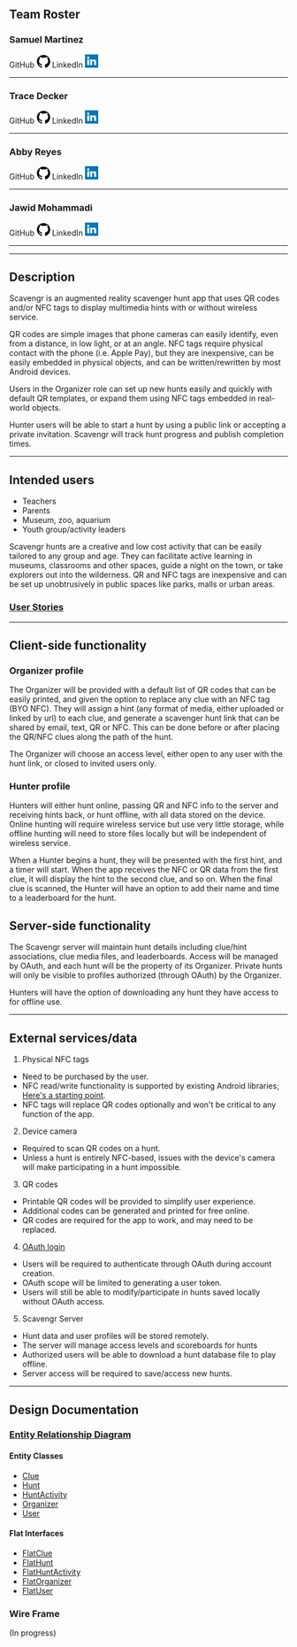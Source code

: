 ## Team Roster

### Samuel Martinez
  
GitHub [![GitHub](github.png)](https:/github.com/semartinez147)  LinkedIn [![LinkedIn](linkedin.png)](https:/linkedin.com/in/semartinez147)

--- 
 
### Trace Decker

GitHub [![GitHub](github.png)](https:/github.com/TraceDecker/)  LinkedIn [![LinkedIn](linkedin.png)](https://www.linkedin.com/in/trace-decker-cohort9/)

---
 
### Abby Reyes

GitHub [![GitHub](github.png)](https:/github.com/mabbyreyes/)  LinkedIn [![LinkedIn](linkedin.png)](https://www.linkedin.com/in/maritzaareyes/)

---
  
### Jawid Mohammadi

GitHub [![GitHub](github.png)](https:/github.com/Jawidmohammadi/)  LinkedIn [![LinkedIn](linkedin.png)](https://www.linkedin.com/in/jawid-mohammadi/)

---

---

## Description

Scavengr is an augmented reality scavenger hunt app that uses QR codes and/or NFC tags to display multimedia hints with or without wireless service.  

QR codes are simple images that phone cameras can easily identify, even from a distance, in low light, or at an angle.  NFC tags require physical contact with the phone (i.e. Apple Pay), but they are inexpensive, can be easily embedded in physical objects, and can be written/rewritten by most Android devices.  

Users in the Organizer role can set up new hunts easily and quickly with default QR templates, or expand them using NFC tags embedded in real-world objects.  

Hunter users will be able to start a hunt by using a public link or accepting a private invitation.  Scavengr will track hunt progress and publish completion times.

---

## Intended users

* Teachers
* Parents
* Museum, zoo, aquarium
* Youth group/activity leaders

Scavengr hunts are a creative and low cost activity that can be easily tailored to any group and age.  They can facilitate active learning in museums, classrooms and other spaces, guide a night on the town, or take explorers out into the wilderness.  QR and NFC tags are inexpensive and can be set up unobtrusively in public spaces like parks, malls or urban areas.


### [User Stories](user_stories.md)

---

## Client-side functionality

### Organizer profile

The Organizer will be provided with a default list of QR codes that can be easily printed, and given the option to replace any clue with an NFC tag (BYO NFC).  They will assign a hint (any format of media, either uploaded or linked by url) to each clue, and generate a scavenger hunt link that can be shared by email, text, QR or NFC.  This can be done before or after placing the QR/NFC clues along the path of the hunt.

The Organizer will choose an access level, either open to any user with the hunt link, or closed to invited users only.

### Hunter profile

Hunters will either hunt online, passing QR and NFC info to the server and receiving hints back, or hunt offline, with all data stored on the device.  Online hunting will require wireless service but use very little storage, while offline hunting will need to store files locally but will be independent of wireless service.

When a Hunter begins a hunt, they will be presented with the first hint, and a timer will start.  When the app receives the NFC or QR data from the first clue, it will display the  hint to the second clue, and so on.  When the final clue is scanned, the Hunter will have an option to add their name and time to a leaderboard for the hunt.


## Server-side functionality

The Scavengr server will maintain hunt details including clue/hint associations, clue media files, and leaderboards.  Access will be managed by OAuth, and each hunt will be the property of its Organizer.  Private hunts will only be visible to profiles authorized (through OAuth) by the Organizer.

Hunters will have the option of downloading any hunt they have access to for offline use.

---

## External services/data

1. Physical NFC tags 
  * Need to be purchased by the user.
  * NFC read/write functionality is supported by existing Android libraries; [Here's a starting point](https://developer.android.com/guide/topics/connectivity/nfc/nfc).
  * NFC tags will replace QR codes optionally and won't be critical to any function of the app.
  
2. Device camera
  * Required to scan QR codes on a hunt.
  * Unless a hunt is entirely NFC-based, issues with the device's camera will make participating in a hunt impossible.
  
3. QR codes
  * Printable QR codes will be provided to simplify user experience.
  * Additional codes can be generated and printed for free online.
  * QR codes are required for the app to work, and may need to be replaced.
  
4. [OAuth login](https://oauth.net/2/)
  * Users will be required to authenticate through OAuth during account creation.
  * OAuth scope will be limited to generating a user token.
  * Users will still be able to modify/participate in hunts saved locally without OAuth access.
  
5. Scavengr Server 
  * Hunt data and user profiles will be stored remotely.
  * The server will manage access levels and scoreboards for hunts
  * Authorized users will be able to download a hunt database file to play offline.
  * Server access will be required to save/access new hunts.

---

## Design Documentation

### [Entity Relationship Diagram](erd.md)

#### Entity Classes

* [Clue](https:/github.com/staj-scavengers/server/blob/master/src/main/java/iogithub/stajscavengers/scavenger/model/entity/Clue.java)
* [Hunt](https:/github.com/staj-scavengers/server/blob/master/src/main/java/iogithub/stajscavengers/scavenger/model/entity/Hunt.java)
* [HuntActivity](https:/github.com/staj-scavengers/server/blob/master/src/main/java/iogithub/stajscavengers/scavenger/model/entity/HuntActivity.java)
* [Organizer](https:/github.com/staj-scavengers/server/blob/master/src/main/java/iogithub/stajscavengers/scavenger/model/entity/Organizer.java)
* [User](https:/github.com/staj-scavengers/server/blob/master/src/main/java/iogithub/stajscavengers/scavenger/model/entity/User.java)

#### Flat Interfaces

* [FlatClue](https:/github.com/staj-scavengers/server/blob/master/src/main/java/iogithub/stajscavengers/scavenger/view/FlatClue.java)
* [FlatHunt](https:/github.com/staj-scavengers/server/blob/master/src/main/java/iogithub/stajscavengers/scavenger/view/FlatHunt.java)
* [FlatHuntActivity](https:/github.com/staj-scavengers/server/blob/master/src/main/java/iogithub/stajscavengers/scavenger/view/FlatHuntActivity.java)
* [FlatOrganizer](https:/github.com/staj-scavengers/server/blob/master/src/main/java/iogithub/stajscavengers/scavenger/view/FlatOrganizer.java)
* [FlatUser](https:/github.com/staj-scavengers/server/blob/master/src/main/java/iogithub/stajscavengers/scavenger/view/FlatUser.java)


###  Wire Frame
(In progress)
